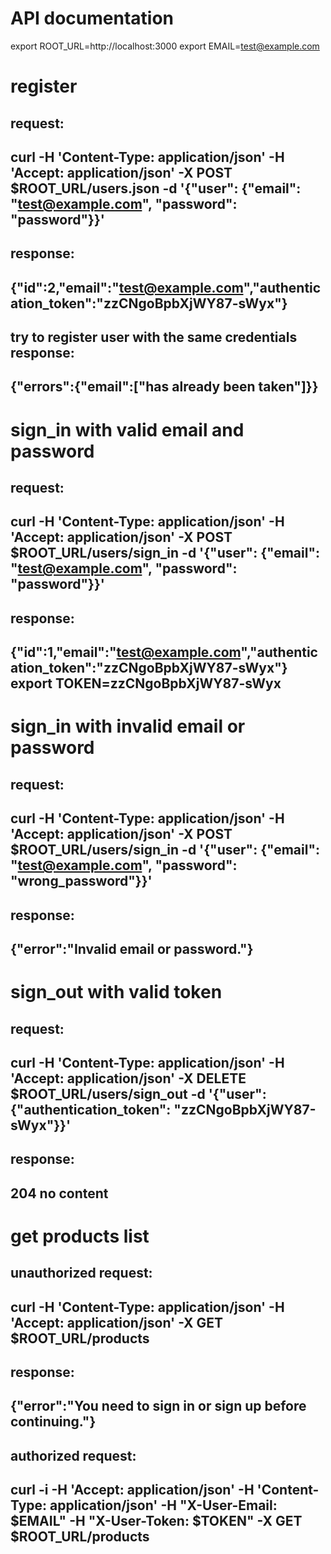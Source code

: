 API documentation
=================

export ROOT_URL=http://localhost:3000
export EMAIL=test@example.com

register 
===
request:
---
curl -H 'Content-Type: application/json' -H 'Accept: application/json' -X POST $ROOT_URL/users.json -d '{"user": {"email": "test@example.com", "password": "password"}}'
---
response:
---
{"id":2,"email":"test@example.com","authentication_token":"zzCNgoBpbXjWY87-sWyx"}
---

try to register user with the same credentials
response:
---
{"errors":{"email":["has already been taken"]}}
---


sign_in with valid email and password
===
request:
---
curl -H 'Content-Type: application/json' -H 'Accept: application/json' -X POST $ROOT_URL/users/sign_in -d '{"user": {"email": "test@example.com", "password": "password"}}'
---
response:
---
{"id":1,"email":"test@example.com","authentication_token":"zzCNgoBpbXjWY87-sWyx"}
export TOKEN=zzCNgoBpbXjWY87-sWyx
---
sign_in with invalid email or password
===
request:
---
curl -H 'Content-Type: application/json' -H 'Accept: application/json' -X POST $ROOT_URL/users/sign_in -d '{"user": {"email": "test@example.com", "password": "wrong_password"}}'
---
response:
---
{"error":"Invalid email or password."}
---

sign_out with valid token
===
request:
---
curl -H 'Content-Type: application/json' -H 'Accept: application/json' -X DELETE $ROOT_URL/users/sign_out -d '{"user": {"authentication_token": "zzCNgoBpbXjWY87-sWyx"}}'
---
response:
---
204 no content
---

get products list
===
unauthorized request:
---
curl -H 'Content-Type: application/json' -H 'Accept: application/json' -X GET $ROOT_URL/products
---
response:
---
{"error":"You need to sign in or sign up before continuing."}
---
authorized request:
---
curl -i -H 'Accept: application/json' -H 'Content-Type: application/json' -H "X-User-Email: $EMAIL" -H "X-User-Token: $TOKEN" -X GET $ROOT_URL/products
---